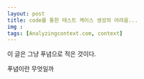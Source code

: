 ```yaml
---
layout: post
title: code를 통한 테스트 케이스 생성의 어려움...
img : 
tags: [Analyzingcontext.com, context]
---
```


이 글은 그냥 푸념으로 적은 것이다. 

푸념이란 무엇일까 



